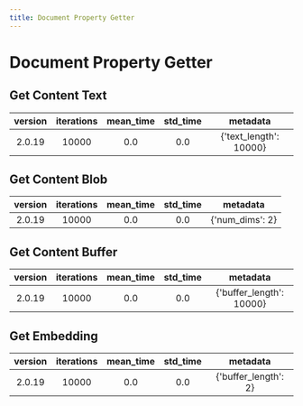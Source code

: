 ```yaml
---
title: Document Property Getter
---
```

# Document Property Getter

## Get Content Text

| version | iterations | mean_time | std_time | metadata |
| :---: | :---: | :---: | :---: | :---: |
| 2.0.19 | 10000 | 0.0 | 0.0 | {'text_length': 10000} |
## Get Content Blob

| version | iterations | mean_time | std_time | metadata |
| :---: | :---: | :---: | :---: | :---: |
| 2.0.19 | 10000 | 0.0 | 0.0 | {'num_dims': 2} |
## Get Content Buffer

| version | iterations | mean_time | std_time | metadata |
| :---: | :---: | :---: | :---: | :---: |
| 2.0.19 | 10000 | 0.0 | 0.0 | {'buffer_length': 10000} |
## Get Embedding

| version | iterations | mean_time | std_time | metadata |
| :---: | :---: | :---: | :---: | :---: |
| 2.0.19 | 10000 | 0.0 | 0.0 | {'buffer_length': 2} |
